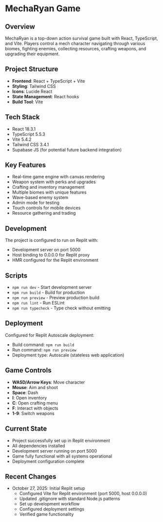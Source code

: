 # MechaRyan Game

## Overview
MechaRyan is a top-down action survival game built with React, TypeScript, and Vite. Players control a mech character navigating through various biomes, fighting enemies, collecting resources, crafting weapons, and upgrading their equipment.

## Project Structure
- **Frontend**: React + TypeScript + Vite
- **Styling**: Tailwind CSS
- **Icons**: Lucide React
- **State Management**: React hooks
- **Build Tool**: Vite

## Tech Stack
- React 18.3.1
- TypeScript 5.5.3
- Vite 5.4.2
- Tailwind CSS 3.4.1
- Supabase JS (for potential future backend integration)

## Key Features
- Real-time game engine with canvas rendering
- Weapon system with perks and upgrades
- Crafting and inventory management
- Multiple biomes with unique features
- Wave-based enemy system
- Admin mode for testing
- Touch controls for mobile devices
- Resource gathering and trading

## Development
The project is configured to run on Replit with:
- Development server on port 5000
- Host binding to 0.0.0.0 for Replit proxy
- HMR configured for the Replit environment

## Scripts
- `npm run dev` - Start development server
- `npm run build` - Build for production
- `npm run preview` - Preview production build
- `npm run lint` - Run ESLint
- `npm run typecheck` - Type check without emitting

## Deployment
Configured for Replit Autoscale deployment:
- Build command: `npm run build`
- Run command: `npm run preview`
- Deployment type: Autoscale (stateless web application)

## Game Controls
- **WASD/Arrow Keys**: Move character
- **Mouse**: Aim and shoot
- **Space**: Dash
- **I**: Open inventory
- **C**: Open crafting menu
- **F**: Interact with objects
- **1-9**: Switch weapons

## Current State
- Project successfully set up in Replit environment
- All dependencies installed
- Development server running on port 5000
- Game fully functional with all systems operational
- Deployment configuration complete

## Recent Changes
- October 27, 2025: Initial Replit setup
  - Configured Vite for Replit environment (port 5000, host 0.0.0.0)
  - Updated .gitignore with standard Node.js patterns
  - Set up development workflow
  - Configured deployment settings
  - Verified game functionality
